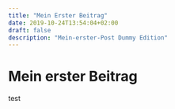 ```yaml
---
title: "Mein Erster Beitrag"
date: 2019-10-24T13:54:04+02:00
draft: false
description: "Mein-erster-Post Dummy Edition"
---
```


# Mein erster Beitrag

test 

